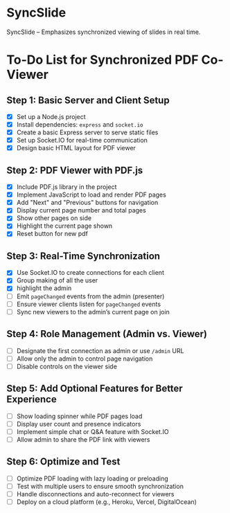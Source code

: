 # SyncSlide
SyncSlide – Emphasizes synchronized viewing of slides in real time.

# To-Do List for Synchronized PDF Co-Viewer

## Step 1: Basic Server and Client Setup
- [x] Set up a Node.js project
- [x] Install dependencies: `express` and `socket.io`
- [x] Create a basic Express server to serve static files
- [x] Set up Socket.IO for real-time communication
- [x] Design basic HTML layout for PDF viewer

## Step 2: PDF Viewer with PDF.js
- [x] Include PDF.js library in the project
- [x] Implement JavaScript to load and render PDF pages
- [x] Add "Next" and "Previous" buttons for navigation
- [x] Display current page number and total pages
- [x] Show other pages on side
- [x] Highlight the current page shown
- [x] Reset button for new pdf

## Step 3: Real-Time Synchronization
- [x] Use Socket.IO to create connections for each client
- [x] Group making of all the user 
- [x] highlight the admin
- [ ] Emit `pageChanged` events from the admin (presenter)
- [ ] Ensure viewer clients listen for `pageChanged` events
- [ ] Sync new viewers to the admin’s current page on join

## Step 4: Role Management (Admin vs. Viewer)
- [ ] Designate the first connection as admin or use `/admin` URL
- [ ] Allow only the admin to control page navigation
- [ ] Disable controls on the viewer side

## Step 5: Add Optional Features for Better Experience
- [ ] Show loading spinner while PDF pages load
- [ ] Display user count and presence indicators
- [ ] Implement simple chat or Q&A feature with Socket.IO
- [ ] Allow admin to share the PDF link with viewers

## Step 6: Optimize and Test
- [ ] Optimize PDF loading with lazy loading or preloading
- [ ] Test with multiple users to ensure smooth synchronization
- [ ] Handle disconnections and auto-reconnect for viewers
- [ ] Deploy on a cloud platform (e.g., Heroku, Vercel, DigitalOcean)
